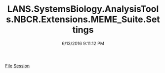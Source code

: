 ﻿---
title: LANS.SystemsBiology.AnalysisTools.NBCR.Extensions.MEME_Suite.Settings
date: 6/13/2016 9:11:12 PM
---

[File](T-LANS.SystemsBiology.AnalysisTools.NBCR.Extensions.MEME_Suite.Settings.File.html)
[Session](T-LANS.SystemsBiology.AnalysisTools.NBCR.Extensions.MEME_Suite.Settings.Session.html)
